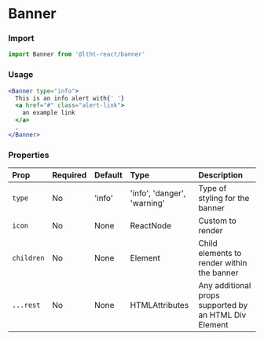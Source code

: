 # Banner

### Import

```js
import Banner from '@ltht-react/banner'
```

### Usage

```jsx
<Banner type="info">
  This is an info alert with{' '}
  <a href="#" class="alert-link">
    an example link
  </a>
  .
</Banner>
```

### Properties

| Prop       | Required | Default | Type                           | Description                                           |
| :--------- | :------- | :------ | :----------------------------- | :---------------------------------------------------- |
| `type`     | No       | 'info'  | 'info', 'danger', 'warning'    | Type of styling for the banner                        |
| `icon`     | No       | None    | ReactNode                      | Custom <Icon /> to render                             |
| `children` | No       | None    | Element                        | Child elements to render within the banner            |
| `...rest`  | No       | None    | HTMLAttributes<HTMLDivElement> | Any additional props supported by an HTML Div Element |
